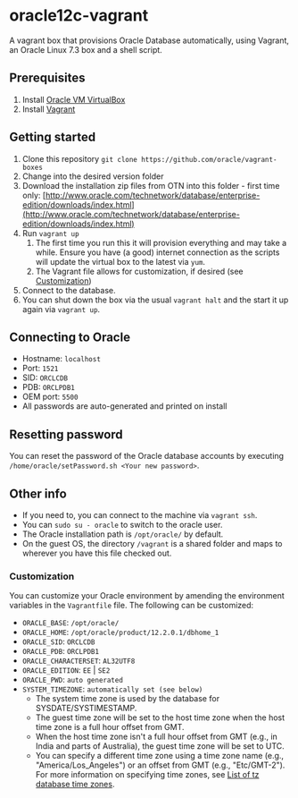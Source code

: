 # oracle12c-vagrant
A vagrant box that provisions Oracle Database automatically, using Vagrant, an Oracle Linux 7.3 box and a shell script.

## Prerequisites
1. Install [Oracle VM VirtualBox](https://www.virtualbox.org/wiki/Downloads)
2. Install [Vagrant](https://vagrantup.com/)

## Getting started
1. Clone this repository `git clone https://github.com/oracle/vagrant-boxes`
2. Change into the desired version folder
3. Download the installation zip files from OTN into this folder - first time only:
[http://www.oracle.com/technetwork/database/enterprise-edition/downloads/index.html](http://www.oracle.com/technetwork/database/enterprise-edition/downloads/index.html)
4. Run `vagrant up`
   1. The first time you run this it will provision everything and may take a while. Ensure you have (a good) internet connection as the scripts will update the virtual box to the latest via `yum`.
   2. The Vagrant file allows for customization, if desired (see [Customization](#customization))
5. Connect to the database.
6. You can shut down the box via the usual `vagrant halt` and the start it up again via `vagrant up`.

## Connecting to Oracle
* Hostname: `localhost`
* Port: `1521`
* SID: `ORCLCDB`
* PDB: `ORCLPDB1`
* OEM port: `5500`
* All passwords are auto-generated and printed on install

## Resetting password
You can reset the password of the Oracle database accounts by executing `/home/oracle/setPassword.sh <Your new password>`.

## Other info

* If you need to, you can connect to the machine via `vagrant ssh`.
* You can `sudo su - oracle` to switch to the oracle user.
* The Oracle installation path is `/opt/oracle/` by default.
* On the guest OS, the directory `/vagrant` is a shared folder and maps to wherever you have this file checked out.

### Customization
You can customize your Oracle environment by amending the environment variables in the `Vagrantfile` file.
The following can be customized:
* `ORACLE_BASE`: `/opt/oracle/`
* `ORACLE_HOME`: `/opt/oracle/product/12.2.0.1/dbhome_1`
* `ORACLE_SID`: `ORCLCDB`
* `ORACLE_PDB`: `ORCLPDB1`
* `ORACLE_CHARACTERSET`: `AL32UTF8`
* `ORACLE_EDITION`: `EE` | `SE2`
* `ORACLE_PWD`: `auto generated`
* `SYSTEM_TIMEZONE`: `automatically set (see below)`
  * The system time zone is used by the database for SYSDATE/SYSTIMESTAMP.
  * The guest time zone will be set to the host time zone when the host time zone is a full hour offset from GMT.
  * When the host time zone isn't a full hour offset from GMT (e.g., in India and parts of Australia), the guest time zone will be set to UTC.
  * You can specify a different time zone using a time zone name (e.g., "America/Los_Angeles") or an offset from GMT (e.g., "Etc/GMT-2"). For more information on specifying time zones, see [List of tz database time zones](https://en.wikipedia.org/wiki/List_of_tz_database_time_zones).
